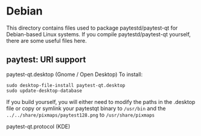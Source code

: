 
Debian
====================
This directory contains files used to package paytestd/paytest-qt
for Debian-based Linux systems. If you compile paytestd/paytest-qt yourself, there are some useful files here.

## paytest: URI support ##


paytest-qt.desktop  (Gnome / Open Desktop)
To install:

	sudo desktop-file-install paytest-qt.desktop
	sudo update-desktop-database

If you build yourself, you will either need to modify the paths in
the .desktop file or copy or symlink your paytestqt binary to `/usr/bin`
and the `../../share/pixmaps/paytest128.png` to `/usr/share/pixmaps`

paytest-qt.protocol (KDE)

